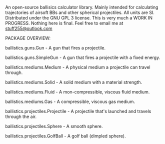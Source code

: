 An open-source ballisics calculator library. Mainly intended for calculating trajectories of airsoft BBs and other spherical projectiles. All units are SI. Distributed under the GNU GPL 3 license. This is very much a WORK IN PROGRESS. Nothing here is final. Feel free to email me at stuff255@outlook.com 

PACKAGE OVERVIEW:

ballistics.guns.Gun - A gun that fires a projectile.

ballistics.guns.SimpleGun - A gun that fires a projectile with a fixed energy.

ballistics.mediums.Medium - A physical medium a projectile can travel through.

ballistics.mediums.Solid - A solid medium with a material strength.

ballistics.mediums.Fluid - A mon-compressible, viscous fluid medium.

ballistics.mediums.Gas - A compressible, viscous gas medium.

ballistics.projectiles.Projectile - A projectile that's launched and travels through the air.

ballistics.projectiles.Sphere - A smooth sphere.

ballistics.projectiles.GolfBall - A golf ball (dimpled sphere).

